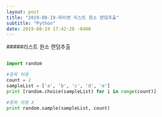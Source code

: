 ```yaml
---
layout: post
title: "2019-08-19-파이썬 리스트 원소 랜덤추출"
subtitle: "Python"
date: 2019-08-19 17:42:28 -0400
---
```


#####리스트 원소 랜덤추출

```Python

import random

#중복 허용
count = 2
sampleList = ['a', 'b', 'c', 'd', 'e']
print [random.choice(sampleList) for i in range(count)]

#중복 허용 X
print random.sample(sampleList, count)

```

